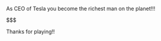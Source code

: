 As CEO of Tesla you become the richest man on the planet!!!

$$$$$$$$$$$$$$$$$$$$$$$$$$$$$$$$$$$$$$$$$$$$$$$$$$$$$$$

Thanks for playing!!

